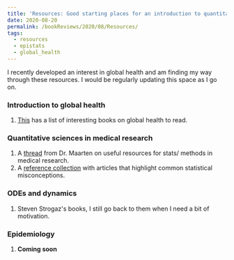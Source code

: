 ```yaml
---
title: 'Resources: Good starting places for an introduction to quantitative sciences in global health'
date: 2020-08-20
permalink: /bookReviews/2020/08/Resources/
tags:
  - resources
  - epistats
  - global_health
---
```




I recently developed an interest in global health and am finding my way through these resources. I would be regularly updating this space as I go on. 

### Introduction to global health
1. [This](https://naturemicrobiologycommunity.nature.com/posts/41300-if-you-had-to-read-one-book-on-global-health) has a list of interesting books on global health to read. 

### Quantitative sciences in medical research
1. A [thread](https://threadreaderapp.com/thread/1270411142792388608.html) from Dr. Maarten on useful resources for stats/ methods in medical research.
2. A [reference collection](https://discourse.datamethods.org/t/reference-collection-to-push-back-against-common-statistical-myths/1787) with articles that highlight common statistical misconceptions.

### ODEs and dynamics
1. Steven Strogaz's books, I still go back to them when I need a bit of motivation.

### Epidemiology
1. __Coming soon__
